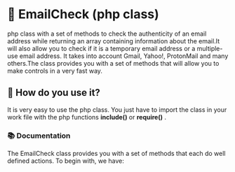 # :email: EmailCheck (php class)
php class with a set of methods to check the authenticity of an email address while returning an array containing information about the email.It will also allow you to check if it is a temporary email address or a multiple-use email address. It takes into account Gmail, Yahoo!, ProtonMail and many others.The class provides you with a set of methods that will allow you to make controls in a very fast way.

## :pushpin: How do you use it?
It is very easy to use the php class. You just have to import the class in your work file with the php functions **include()** or **require()** .
### :books: Documentation
The EmailCheck class provides you with a set of methods that each do well defined actions. To begin with, we have: 
